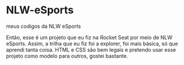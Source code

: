 # NLW-eSports
meus codigos da NLW eSports


Então, esse é um projeto que eu fiz na Rocket Seat por meio de NLW eSports. Assim, a trilha que eu fiz foi a explorer, foi mais básica, só que aprendi tanta coisa. HTML e CSS
são bem legais e pretendo usar esse projeto como modelo para outros, gostei bastante.
